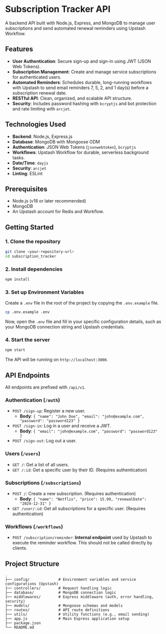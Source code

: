 # Subscription Tracker API

A backend API built with Node.js, Express, and MongoDB to manage user subscriptions and send automated renewal reminders using Upstash Workflow.

## Features

-   **User Authentication**: Secure sign-up and sign-in using JWT (JSON Web Tokens).
-   **Subscription Management**: Create and manage service subscriptions for authenticated users.
-   **Automated Reminders**: Schedules durable, long-running workflows with Upstash to send email reminders 7, 5, 2, and 1 day(s) before a subscription renewal date.
-   **RESTful API**: Clean, organized, and scalable API structure.
-   **Security**: Includes password hashing with `bcryptjs` and bot protection and rate limiting with `arcjet`.

## Technologies Used

-   **Backend**: Node.js, Express.js
-   **Database**: MongoDB with Mongoose ODM
-   **Authentication**: JSON Web Tokens (`jsonwebtoken`), `bcryptjs`
-   **Workflows**: Upstash Workflow for durable, serverless background tasks.
-   **Date/Time**: `dayjs`
-   **Security**: `arcjet`
-   **Linting**: ESLint

## Prerequisites

-   Node.js (v18 or later recommended)
-   MongoDB
-   An Upstash account for Redis and Workflow.

## Getting Started

### 1. Clone the repository

```bash
git clone <your-repository-url>
cd subscription_tracker
```

### 2. Install dependencies

```bash
npm install
```

### 3. Set up Environment Variables

Create a `.env` file in the root of the project by copying the `.env.example` file.

```bash
cp .env.example .env
```

Now, open the `.env` file and fill in your specific configuration details, such as your MongoDB connection string and Upstash credentials.

### 4. Start the server

```bash
npm start
```

The API will be running on `http://localhost:3000`.

## API Endpoints

All endpoints are prefixed with `/api/v1`.

### Authentication (`/auth`)

-   `POST /sign-up`: Register a new user.
    -   **Body**: `{ "name": "John Doe", "email": "john@example.com", "password": "password123" }`
-   `POST /sign-in`: Log in a user and receive a JWT.
    -   **Body**: `{ "email": "john@example.com", "password": "password123" }`
-   `POST /sign-out`: Log out a user.

### Users (`/users`)

-   `GET /`: Get a list of all users.
-   `GET /:id`: Get a specific user by their ID. (Requires authentication)

### Subscriptions (`/subscriptions`)

-   `POST /`: Create a new subscription. (Requires authentication)
    -   **Body**: `{ "name": "Netflix", "price": 15.99, "renewalDate": "2024-12-31" }`
-   `GET /user/:id`: Get all subscriptions for a specific user. (Requires authentication)

### Workflows (`/workflows`)

-   `POST /subscription/reminder`: **Internal endpoint** used by Upstash to execute the reminder workflow. This should not be called directly by clients.

## Project Structure

```
.
├── config/             # Environment variables and service configurations (Upstash)
├── controllers/        # Request handling logic
├── database/           # MongoDB connection logic
├── middlewares/        # Express middleware (auth, error handling, security)
├── models/             # Mongoose schemas and models
├── routes/             # API route definitions
├── utils/              # Utility functions (e.g., email sending)
├── app.js              # Main Express application setup
├── package.json
└── README.md
```